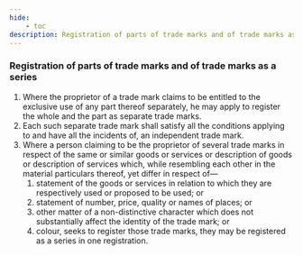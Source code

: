 ```yaml
---
hide:
    - toc
description: Registration of parts of trade marks and of trade marks as a series
---
```


### Registration of parts of trade marks and of trade marks as a series

1. Where the proprietor of a trade mark claims to be entitled to the exclusive use of any part thereof separately, he may apply to register the whole and the part as separate trade marks.
2. Each such separate trade mark shall satisfy all the conditions applying to and have all the incidents of, an independent trade mark.
3. Where a person claiming to be the proprietor of several trade marks in respect of the same or similar goods or services or description of goods or description of services which, while resembling each other in the material particulars thereof, yet differ in respect of—
    1. statement of the goods or services in relation to which they are respectively used or proposed to be used; or
    2. statement of number, price, quality or names of places; or
    3. other matter of a non-distinctive character which does not substantially affect the identity of the trade mark; or
    4. colour, seeks to register those trade marks, they may be registered as a series in one registration.
